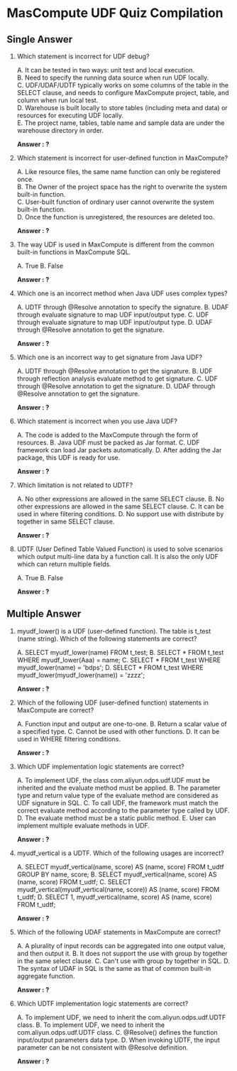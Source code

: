 # MasCompute UDF Quiz Compilation

## Single Answer

1. Which statement is incorrect for UDF debug?

	A. It can be tested in two ways: unit test and local execution.  
	B. Need to specify the running data source when run UDF locally.  
	C. UDF/UDAF/UDTF typically works on some columns of the table in the SELECT clause, and needs to configure MaxCompute project, table, and column when run local test.  
	D. Warehouse is built locally to store tables (including meta and data) or resources for executing UDF locally.  
	E. The project name, tables, table name and sample data are under the warehouse directory in order.

	**Answer : ?**

2. Which statement is incorrect for user-defined function in MaxCompute?

	A. Like resource files, the same name function can only be registered once.  
	B. The Owner of the project space has the right to overwrite the system built-in function.  
	C. User-built function of ordinary user cannot overwrite the system built-in function.  
	D. Once the function is unregistered, the resources are deleted too.

	**Answer : ?**

3. The way UDF is used in MaxCompute is different from the common built-in functions in MaxCompute SQL.

	A. True
	B. False

	**Answer : ?**

4. Which one is an incorrect method when Java UDF uses complex types?

	A. UDTF through @Resolve annotation to specify the signature.
	B. UDAF through evaluate signature to map UDF input/output type.
	C. UDF through evaluate signature to map UDF input/output type.
	D. UDAF through @Resolve annotation to get the signature.

	**Answer : ?**

5. Which one is an incorrect way to get signature from Java UDF?

	A. UDTF through @Resolve annotation to get the signature.
	B. UDF through reflection analysis evaluate method to get signature.
	C. UDF through @Resolve annotation to get the signature.
	D. UDAF through @Resolve annotation to get the signature.

	**Answer : ?**

6. Which statement is incorrect when you use Java UDF?

	A. The code is added to the MaxCompute through the form of resources.
	B. Java UDF must be packed as Jar format.
	C. UDF framework can load Jar packets automatically.
	D. After adding the Jar package, this UDF is ready for use.

	**Answer : ?**

7. Which limitation is not related to UDTF?

	A. No other expressions are allowed in the same SELECT clause.
	B. No other expressions are allowed in the same SELECT clause.
	C. It can be used in where filtering conditions.
	D. No support use with distribute by together in same SELECT clause.

	**Answer : ?**

8. UDTF (User Defined Table Valued Function) is used to solve scenarios which output multi-line data by a function call. It is also the only UDF which can return multiple fields.

	A. True
	B. False

	**Answer : ?**

## Multiple Answer

1. myudf_lower() is a UDF (user-defined function). The table is t_test (name string). Which of the following statements are correct?

	A. SELECT myudf_lower(name) FROM t_test;
	B. SELECT * FROM t_test WHERE myudf_lower(Aaa) = name;
	C. SELECT * FROM t_test WHERE myudf_lower(name) = 'bdps';
	D. SELECT * FROM t_test WHERE myudf_lower(myudf_lower(name)) = 'zzzz';

	**Answer : ?**

2. Which of the following UDF (user-defined function) statements in MaxCompute are correct?

	A. Function input and output are one-to-one.
	B. Return a scalar value of a specified type.
	C. Cannot be used with other functions.
	D. It can be used in WHERE filtering conditions.

	**Answer : ?**

3. Which UDF implementation logic statements are correct?

	A. To implement UDF, the class com.aliyun.odps.udf.UDF must be inherited and the evaluate method must be applied.
	B. The parameter type and return value type of the evaluate method are considered as UDF signature in SQL.
	C. To call UDF, the framework must match the correct evaluate method according to the parameter type called by UDF.
	D. The evaluate method must be a static public method.
	E. User can implement multiple evaluate methods in UDF.

	**Answer : ?**

4. myudf_vertical is a UDTF. Which of the following usages are incorrect?

	A. SELECT myudf_vertical(name, score) AS (name, score) FROM t_udtf GROUP BY name, score;
	B. SELECT myudf_vertical(name, score) AS (name, score) FROM t_udtf;
	C. SELECT myudf_vertical(myudf_vertical(name, score)) AS (name, score) FROM t_udtf;
	D. SELECT 1, myudf_vertical(name, score) AS (name, score) FROM t_udtf;

	**Answer : ?**

5. Which of the following UDAF statements in MaxCompute are correct?

	A. A plurality of input records can be aggregated into one output value, and then output it.
	B. It does not support the use with group by together in the same select clause.
	C. Can't use with group by together in SQL.
	D. The syntax of UDAF in SQL is the same as that of common built-in aggregate function.

	**Answer : ?**

6. Which UDTF implementation logic statements are correct?

	A. To implement UDF, we need to inherit the com.aliyun.odps.udf.UDTF class.
	B. To implement UDF, we need to inherit the com.aliyun.odps.udf.UDTF class.
	C. @Resolve() defines the function input/output parameters data type.
	D. When invoking UDTF, the input parameter can be not consistent with @Resolve definition.

	**Answer : ?**
